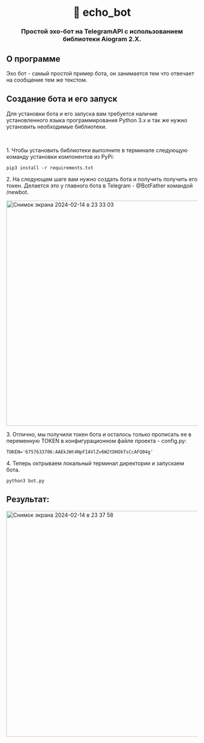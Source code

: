 <h1 align='center'>🤖 echo_bot</h1>
<h3 align='center'>Простой эхо-бот на TelegramAPI с использованием библиотеки Aiogram 2.X.</h3>

## О программе
<p>Эхо бот - самый простой пример бота, он занимается тем что отвечает на сообщение тем же текстом.</p>

## Создание бота и его запуск
<p>Для установки бота и его запуска вам требуется наличие установленного языка программирования Python 3.x и так же нужно установить необходимые библиотеки.</p>
<br>
<p>1. Чтобы установить библиотеки выполните в терминале следующую команду установки компонентов из PyPi:</p>

`pip3 install -r requirements.txt`

<p>2. На следующем шаге вам нужно создать бота и получить получить его токен. Делается это у главного бота в Telegram - @BotFather командой /newbot.</p>
<img width="592" alt="Снимок экрана 2024-02-14 в 23 33 03" src="https://github.com/baqdauuleet/echo_bot/assets/79017344/b2a0e8f3-48f1-4629-a7b0-c2734c010916">
<p>3. Отлично, мы получили токен бота и осталось только прописать ее в переменную TOKEN в конфигурационном файле проекта - config.py:</p>

`TOKEN='6757633706:AAEkJWt4NpFIAVlZv6W2tDHOkTsCcAFQ04g'`

<p>4. Теперь октрываем локальный терминал директории и запускаем бота.</p>

`python3 bot.py`

## Результат: 
<img width="594" alt="Снимок экрана 2024-02-14 в 23 37 58" src="https://github.com/baqdauuleet/echo_bot/assets/79017344/dcbc9fa2-a2f5-4f8c-aacf-2f0f33d555bd">
